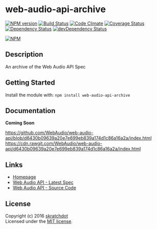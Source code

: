 # web-audio-api-archive

[![NPM version](https://badge.fury.io/js/web-audio-api-archive.svg)](http://badge.fury.io/js/web-audio-api-archive)
[![Build Status](https://travis-ci.org/skratchdot/web-audio-api-archive.png?branch=master)](https://travis-ci.org/skratchdot/web-audio-api-archive)
[![Code Climate](https://codeclimate.com/github/skratchdot/web-audio-api-archive.png)](https://codeclimate.com/github/skratchdot/web-audio-api-archive)
[![Coverage Status](https://coveralls.io/repos/skratchdot/web-audio-api-archive/badge.svg?branch=master&service=github)](https://coveralls.io/github/skratchdot/web-audio-api-archive?branch=master)
[![Dependency Status](https://david-dm.org/skratchdot/web-audio-api-archive.svg)](https://david-dm.org/skratchdot/web-audio-api-archive)
[![devDependency Status](https://david-dm.org/skratchdot/web-audio-api-archive/dev-status.svg)](https://david-dm.org/skratchdot/web-audio-api-archive#info=devDependencies)

[![NPM](https://nodei.co/npm/web-audio-api-archive.png)](https://npmjs.org/package/web-audio-api-archive)


## Description

An archive of the Web Audio API Spec


## Getting Started

Install the module with: `npm install web-audio-api-archive`


## Documentation

__Coming Soon__


https://github.com/WebAudio/web-audio-api/blob/d6430b09639a20e7e699eb839a174d1c86a16a2a/index.html
https://cdn.rawgit.com/WebAudio/web-audio-api/d6430b09639a20e7e699eb839a174d1c86a16a2a/index.html

## Links

- [Homepage](https://github.com/skratchdot/web-audio-api-archive/)
- [Web Audio API - Latest Spec](https://webaudio.github.io/web-audio-api/)
- [Web Audio API - Source Code](https://github.com/webaudio/web-audio-api/)


## License
Copyright (c) 2016 [skratchdot](http://skratchdot.com/)  
Licensed under the [MIT license](LICENSE-MIT).
